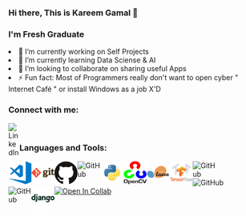 ### Hi there, This is Kareem Gamal  👋
### I'm Fresh Graduate 

<li> 🔭 I’m currently working on Self Projects </li>
<li> 🌱 I’m currently learning Data Sciense & AI  </li>  
<li> 👯 I’m looking to collaborate on sharing useful Apps </li>
<li> ⚡ Fun fact: Most of Programmers really don't want to open cyber " Internet Café "  or install Windows as a job X'D </li>

### Connect with me:

[<img align="left" alt="LinkedIn" width="22px" src="https://cdn.jsdelivr.net/npm/simple-icons@v3/icons/linkedin.svg" />](https://www.linkedin.com/in/kareem-gamal-407438188/)

<br>

### Languages and Tools:

  [<img align="left" alt="Visual Studio Code" width="46px" src="https://raw.githubusercontent.com/github/explore/80688e429a7d4ef2fca1e82350fe8e3517d3494d/topics/visual-studio-code/visual-studio-code.png" />]()
    [<img align="left" alt="Git" width="46px" src="https://raw.githubusercontent.com/github/explore/80688e429a7d4ef2fca1e82350fe8e3517d3494d/topics/git/git.png" />]()
  [<img align="left" alt="GitHub" width="46px" src="https://raw.githubusercontent.com/github/explore/78df643247d429f6cc873026c0622819ad797942/topics/github/github.png" />]()
   
   [<img align="left" alt="GitHub" width="46px" src="https://raw.githubusercontent.com/isocpp/logos/master/cpp_logo.png" />]()
   [<img align="left" alt="GitHub" width="46px" src="https://raw.githubusercontent.com/github/explore/80688e429a7d4ef2fca1e82350fe8e3517d3494d/topics/python/python.png" />]()
   [<img align="left" alt="GitHub" width="46px" src="https://raw.githubusercontent.com/github/explore/80688e429a7d4ef2fca1e82350fe8e3517d3494d/topics/opencv/opencv.png" />]()
  
   [<img align="left" alt="GitHub" width="46px" src="https://raw.githubusercontent.com/github/explore/78df643247d429f6cc873026c0622819ad797942/topics/scikit-learn/scikit-learn.png" />]()
  [<img align="left" alt="GitHub" width="46px" src="https://raw.githubusercontent.com/github/explore/80688e429a7d4ef2fca1e82350fe8e3517d3494d/topics/tensorflow/tensorflow.png" />]()
  
  [<img align="left" alt="GitHub" width="46px" src="https://avatars.githubusercontent.com/u/34455048?s=200&v=4" />]()
  [<img align="left" alt="GitHub" width="96px" src="https://raw.githubusercontent.com/google/mediapipe/master/docs/images/mediapipe_small.png" />]()
  
  [<img align="left" alt="GitHub" width="46px" src="https://raw.githubusercontent.com/gecko0307/dlib/master/logo/dlib-logo.png" />]()
  [<img align="left" alt="GitHub" width="46px" src="https://raw.githubusercontent.com/github/explore/80688e429a7d4ef2fca1e82350fe8e3517d3494d/topics/django/django.png" />]()
  
  
  
[![Open In Collab](https://colab.research.google.com/assets/colab-badge.svg)](https://colab.research.google.com/github/Naereen/badges)  
  
  <!-- [<img align="left" alt="HTML5" width="26px" src="https://raw.githubusercontent.com/github/explore/80688e429a7d4ef2fca1e82350fe8e3517d3494d/topics/terminal/terminal.png" />]() -->
